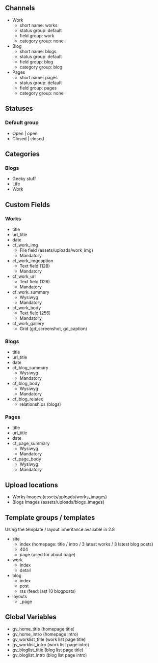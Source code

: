 ## Channels

- Work
	- short name: works
	- status group: default
	- field group: work
	- category group: none
- Blog
	- short name: blogs
	- status group: default
	- field group: blog
	- category group: blog
- Pages
	- short name: pages
	- status group: default
	- field group: pages
	- category group: none

## Statuses

### Default group

- Open | open
- Closed | closed


## Categories

### Blogs

- Geeky stuff
- Life
- Work


## Custom Fields

### Works

- title
- url_title
- date
- cf_work_img
	- File field (assets/uploads/work_img)
	- Mandatory
- cf_work_imgcaption
	- Text field (128)
	- Mandatory
- cf_work_url
	- Text field (128)
	- Mandatory
- cf_work_summary
	- Wysiwyg
	- Mandatory
- cf_work_body
	- Text field (256)
	- Mandatory
- cf_work_gallery
	- Grid (gd_screenshot, gd_caption)


### Blogs

- title
- url_title
- date
- cf_blog_summary
	- Wysiwyg
	- Mandatory
- cf_blog_body
	- Wysiwyg
	- Mandatory
- cf_blog_related
	- relationships (blogs)


### Pages

- title
- url_title
- date
- cf_page_summary
	- Wysiwyg
	- Mandatory
- cf_page_body
	- Wysiwyg
	- Mandatory


## Upload locations

- Works Images (assets/uploads/works_images)
- Blogs Images (assets/uploads/blogs_images)


## Template groups / templates

Using the template / layout inheritance available in 2.8

- site
	- index (homepage: title / intro / 3 latest works / 3 latest blog posts)
	- 404
	- page (used for about page)
- work
	- index
	- detail
- blog
	- index
	- post
	- rss (feed: last 10 blogposts)
- layouts
	- _page


## Global Variables

- gv_home_title (homepage title)
- gv_home_intro (homepage intro)
- gv_worklist_title (work list page title)
- gv_worklist_intro (work list page intro)
- gv_bloglist_title (blog list page title)
- gv_bloglist_intro (blog list page intro)